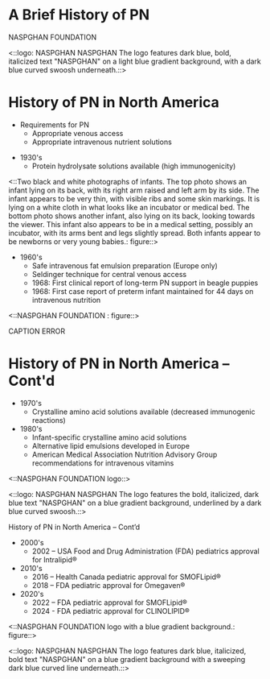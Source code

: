 <a id='3f54f31e-3b98-417a-b58d-c922a51d7226'></a>

# A Brief History of PN

<a id='8acd1fbd-3607-445e-b3dc-15e9929d084f'></a>

NASPGHAN
FOUNDATION

<a id='520d7eab-0eef-4d8f-a453-03286f279db4'></a>

<::logo: NASPGHAN
NASPGHAN
The logo features dark blue, bold, italicized text "NASPGHAN" on a light blue gradient background, with a dark blue curved swoosh underneath.::>

<a id='57c4d597-1e7b-460a-bee6-192c9d290caa'></a>

# History of PN in North America

* Requirements for PN
    * Appropriate venous access
    * Appropriate intravenous nutrient solutions

<a id='91e9380a-870d-420b-a804-505ed9f77621'></a>

* 1930's
    * Protein hydrolysate solutions available (high immunogenicity)

<a id='1d398029-7157-410a-a327-5d9d01840ab5'></a>

<::Two black and white photographs of infants. The top photo shows an infant lying on its back, with its right arm raised and left arm by its side. The infant appears to be very thin, with visible ribs and some skin markings. It is lying on a white cloth in what looks like an incubator or medical bed. The bottom photo shows another infant, also lying on its back, looking towards the viewer. This infant also appears to be in a medical setting, possibly an incubator, with its arms bent and legs slightly spread. Both infants appear to be newborns or very young babies.: figure::>

<a id='5ed7dce7-95b0-41de-a2e0-2bd5cdec94ef'></a>

* 1960's
  * Safe intravenous fat emulsion preparation (Europe only)
  * Seldinger technique for central venous access
  * 1968: First clinical report of long-term PN support in beagle puppies
  * 1968: First case report of preterm infant maintained for 44 days on intravenous nutrition

<a id='03c89d84-d003-4ca1-a745-707480437870'></a>

<::NASPGHAN
FOUNDATION
: figure::>

<a id='8a082dbe-c1f1-4f3f-971f-ec5f982921b8'></a>

CAPTION ERROR

<a id='bbe3d4a3-fc83-43c5-99cd-20c39938a951'></a>

# History of PN in North America – Cont'd

*   1970's
    *   Crystalline amino acid solutions available
        (decreased immunogenic reactions)
*   1980's
    *   Infant-specific crystalline amino acid solutions
    *   Alternative lipid emulsions developed in Europe
    *   American Medical Association Nutrition Advisory Group recommendations
        for intravenous vitamins

<a id='28ff2e34-7a2d-42bc-bc94-db7f0c510313'></a>

<::NASPGHAN FOUNDATION logo::>

<a id='c7feccd7-5841-4c47-89f5-04d54f655839'></a>

<::logo: NASPGHAN
NASPGHAN
The logo features the bold, italicized, dark blue text "NASPGHAN" on a blue gradient background, underlined by a dark blue curved swoosh.::>

<a id='25592993-d23e-4a64-b0cf-ee2d94861170'></a>

History of PN in North America – Cont’d

* 2000's
  * 2002 – USA Food and Drug Administration (FDA) pediatrics approval for Intralipid®
* 2010's
  * 2016 – Health Canada pediatric approval for SMOFLipid®
  * 2018 – FDA pediatric approval for Omegaven®
* 2020's
  * 2022 – FDA pediatric approval for SMOFLipid®
  * 2024 - FDA pediatric approval for CLINOLIPID®

<a id='8e5f7951-ffca-4ba5-8d3a-58bf13791d65'></a>

<::NASPGHAN FOUNDATION logo with a blue gradient background.: figure::>

<a id='32e448c3-f77c-47be-989f-5d0a5d255397'></a>

<::logo: NASPGHAN
NASPGHAN
The logo features dark blue, italicized, bold text "NASPGHAN" on a blue gradient background with a sweeping dark blue curved line underneath.::>